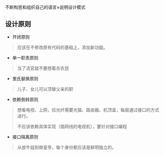 不断构思和组织自己的语言≈说明设计模式

## 设计原则

* 开闭原则

> 应该在不修改原有代码的基础上，添加新功能。

* 单一职责原则

> 当了法官就不要想着杀农民

* 里氏替换原则

> 儿子、女儿可以顶替父亲的职

* 依赖倒转原则

> 想看电视、上网，拉光纤需要光猫、路由器、机顶盒，每层通过接口的方式进行。
>
> 不应该依赖具体实现（插网线的电视机），要针对接口编程

* 接口隔离原则

> 从放牛娃到做皇帝，每个身份都应该是鲜明独立的。



